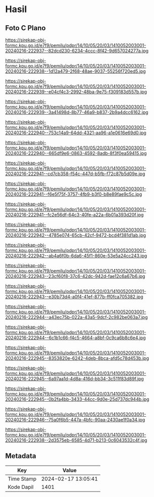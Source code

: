 # Hasil

## Foto C Plano

https://sirekap-obj-formc.kpu.go.id/e7f9/pemilu/pdpr/14/10/05/20/03/1410052003001-20240216-222937--82dcd230-6234-4ccc-8f42-9d657024277a.jpg

https://sirekap-obj-formc.kpu.go.id/e7f9/pemilu/pdpr/14/10/05/20/03/1410052003001-20240216-222938--1d12a479-2f68-48ae-9037-55256f720ed5.jpg

https://sirekap-obj-formc.kpu.go.id/e7f9/pemilu/pdpr/14/10/05/20/03/1410052003001-20240216-222939--e04cf4c3-2992-48ba-9e75-f309183d557b.jpg

https://sirekap-obj-formc.kpu.go.id/e7f9/pemilu/pdpr/14/10/05/20/03/1410052003001-20240216-222939--3a41498d-8b77-46a9-b837-2b9a4dcc6162.jpg

https://sirekap-obj-formc.kpu.go.id/e7f9/pemilu/pdpr/14/10/05/20/03/1410052003001-20240216-222940--753c14a9-64dd-4321-aa96-a1e0616e69d0.jpg

https://sirekap-obj-formc.kpu.go.id/e7f9/pemilu/pdpr/14/10/05/20/03/1410052003001-20240216-222940--665df9e6-0863-4592-8adb-8f3f0ea59415.jpg

https://sirekap-obj-formc.kpu.go.id/e7f9/pemilu/pdpr/14/10/05/20/03/1410052003001-20240216-222941--cd7cb358-f54c-447d-b5fb-f72c87b5d09e.jpg

https://sirekap-obj-formc.kpu.go.id/e7f9/pemilu/pdpr/14/10/05/20/03/1410052003001-20240216-222941--f6e5f75f-3757-4fb9-b3f0-b8e89fae9c5c.jpg

https://sirekap-obj-formc.kpu.go.id/e7f9/pemilu/pdpr/14/10/05/20/03/1410052003001-20240216-222941--fc2e56df-64c3-40fe-a22a-6b01a393d20f.jpg

https://sirekap-obj-formc.kpu.go.id/e7f9/pemilu/pdpr/14/10/05/20/03/1410052003001-20240216-222942--4785e074-65cb-42cf-9472-bcd4f381d1ab.jpg

https://sirekap-obj-formc.kpu.go.id/e7f9/pemilu/pdpr/14/10/05/20/03/1410052003001-20240216-222942--ab4a6f0b-6da6-45f1-860e-53e5a24cc243.jpg

https://sirekap-obj-formc.kpu.go.id/e7f9/pemilu/pdpr/14/10/05/20/03/1410052003001-20240216-222943--23cf60f8-37c6-42dc-942d-fae12c6a67b6.jpg

https://sirekap-obj-formc.kpu.go.id/e7f9/pemilu/pdpr/14/10/05/20/03/1410052003001-20240216-222943--e30b73d4-a0f4-41ef-877b-ff0fca705382.jpg

https://sirekap-obj-formc.kpu.go.id/e7f9/pemilu/pdpr/14/10/05/20/03/1410052003001-20240216-222944--a43ec75b-022a-43a5-9dcf-2c982be063a7.jpg

https://sirekap-obj-formc.kpu.go.id/e7f9/pemilu/pdpr/14/10/05/20/03/1410052003001-20240216-222944--6c1b1c66-f4c5-4664-a8bf-0c9ca6b8c6e4.jpg

https://sirekap-obj-formc.kpu.go.id/e7f9/pemilu/pdpr/14/10/05/20/03/1410052003001-20240216-222945--8353820e-6242-4deb-8bca-afd5c78d453b.jpg

https://sirekap-obj-formc.kpu.go.id/e7f9/pemilu/pdpr/14/10/05/20/03/1410052003001-20240216-222945--6a97aa1d-4d8a-416d-bb34-3c511f83d89f.jpg

https://sirekap-obj-formc.kpu.go.id/e7f9/pemilu/pdpr/14/10/05/20/03/1410052003001-20240216-222945--0b2fa4bb-3433-44cc-9d0e-25d737dc944b.jpg

https://sirekap-obj-formc.kpu.go.id/e7f9/pemilu/pdpr/14/10/05/20/03/1410052003001-20240216-222946--75a0f6b5-447a-4bfc-90aa-2430ae1f0a34.jpg

https://sirekap-obj-formc.kpu.go.id/e7f9/pemilu/pdpr/14/10/05/20/03/1410052003001-20240216-222938--2d3575eb-6585-4d71-b213-0c6043532c4f.jpg


## Metadata

| Key        | Value               |
| ---------- | ------------------- |
| Time Stamp | 2024-02-17 13:05:41 |
| Kode Dapil | 1401                |



